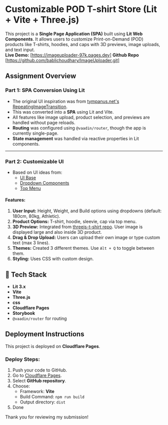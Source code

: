 # Customizable POD T-shirt Store (Lit + Vite + Three.js)

This project is a **Single Page Application (SPA)** built using **Lit Web Components**. It allows users to customize Print-on-Demand (POD) products like T-shirts, hoodies, and caps with 3D previews, image uploads, and text input.  
 **Live Demo:** [https://imageuploader-97k.pages.dev]
**Github Repo** [https://github.com/bablichoudhary/ImageUploader.git]

## Assignment Overview

### Part 1: SPA Conversion Using Lit

- The original UI inspiration was from [tympanus.net's RepeatingImageTransition](https://tympanus.net/Development/RepeatingImageTransition/).
- This was converted into a **SPA** using Lit and Vite.
- All features like image upload, product selection, and previews are handled without page reloads.
- **Routing** was configured using `@vaadin/router`, though the app is currently single-page.
- **State management** was handled via reactive properties in Lit components.

---

### Part 2: Customizable UI

- Based on UI ideas from:
  - [UI Base](https://codepen.io/jkantner/full/OPJrMbp)
  - [Dropdown Components](https://codepen.io/jh3y/pen/QWPGwOr)
  - [Top Menu](https://codepen.io/jh3y/pen/GRapZqO)

#### Features:

1. **User Input:** Height, Weight, and Build options using dropdowns (default: 180cm, 80kg, Athletic).
2. **Product Options:** T-shirt, hoodie, sleevie, cap via top menu.
3. **3D Preview:** Integrated from [threejs-t-shirt repo](https://github.com/Starklord17/threejs-t-shirt/tree/main). User image is displayed large and also inside 3D product.
4. **Drag & Drop Upload:** Users can upload their own image or type custom text (max 3 lines).
5. **Themes:** Created 3 different themes. Use `Alt + Q` to toggle between them.
6. **Styling:** Uses CSS with custom design.

## 📁 Tech Stack

- **Lit 3.x**
- **Vite**
- **Three.js**
- **css**
- **Cloudflare Pages**
- **Storybook**
- `@vaadin/router` for routing

## Deployment Instructions

This project is deployed on **Cloudflare Pages**.

### Deploy Steps:

1. Push your code to GitHub.
2. Go to [Cloudflare Pages](https://pages.cloudflare.com).
3. Select **GitHub repository**.
4. Choose:
   - Framework: **Vite**
   - Build Command: `npm run build`
   - Output directory: `dist`
5. Done

Thank you for reviewing my submission!
